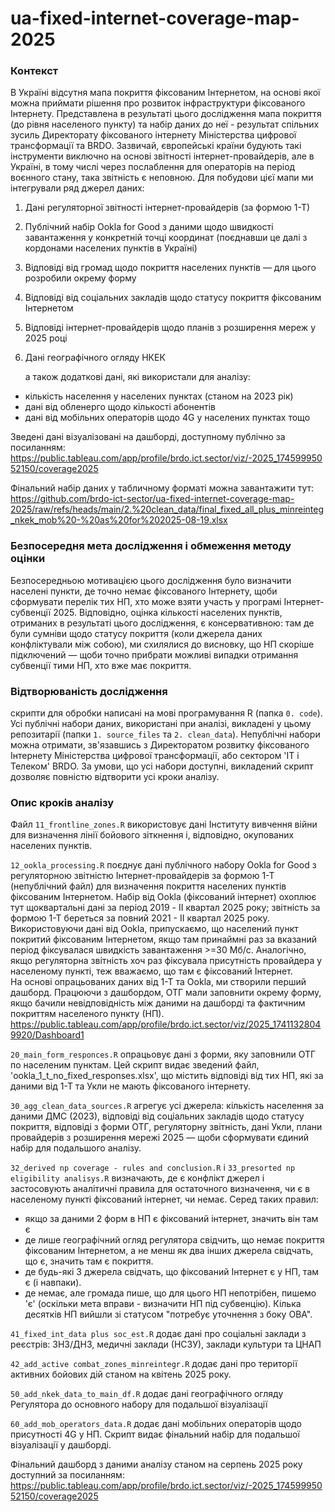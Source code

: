 # ua-fixed-internet-coverage-map-2025

### Контекст
В Україні відсутня мапа покриття фіксованим Інтернетом, на основі якої можна приймати рішення про розвиток інфраструктури фіксованого Інтернету. Представлена в результаті цього дослідження мапа покриття (до рівня населеного пункту) та набір даних до неї - результат спільних зусиль Директорату фіксованого інтернету Міністерства цифрової трансформації та BRDO. Зазвичай, європейські країни будують такі інструменти виключно на основі звітності інтернет-провайдерів, але в Україні, в тому числі через послаблення для операторів на період воєнного стану, така звітність є неповною. Для побудови цієї мапи ми інтегрували ряд джерел даних:
1. Дані регуляторної звітності інтернет-провайдерів (за формою 1-Т)
2. Публічний набір Ookla for Good з даними щодо швидкості завантаження у конкретній точці координат (поєднавши це далі з кордонами населених пунктів в Україні)
3. Відповіді від громад щодо покриття населених пунктів — для цього розробили окрему форму
4. Відповіді від соціальних закладів щодо статусу покриття фіксованим Інтернетом
5. Відповіді інтернет-провайдерів щодо планів з розширення мереж у 2025 році
6. Дані географічного огляду НКЕК
   
   а також додаткові дані, які використали для аналізу:
- кількість населення у населених пунктах (станом на 2023 рік)
- дані від обленерго щодо кількості абонентів
- дані від мобільних операторів щодо 4G у населених пунктах тощо

Зведені дані візуалізовані на дашборді, доступному публічно за посиланням:
https://public.tableau.com/app/profile/brdo.ict.sector/viz/-2025_17459995052150/coverage2025

Фінальний набір даних у табличному форматі можна завантажити тут:
https://github.com/brdo-ict-sector/ua-fixed-internet-coverage-map-2025/raw/refs/heads/main/2.%20clean_data/final_fixed_all_plus_minreinteg_nkek_mob%20-%20as%20for%202025-08-19.xlsx


### Безпосередня мета дослідження і обмеження методу оцінки
Безпосередньою мотивацією цього дослідження було визначити населені пункти, де точно немає фіксованого Інтернету, щоби сформувати перелік тих НП, хто може взяти участь у програмі Інтернет-субвенції 2025. Відповідно, оцінка кількості населених пунктів, отриманих в результаті цього дослідження, є консервативною: там де були сумніви щодо статусу покриття (коли джерела даних конфліктували між собою), ми схилялися до висновку, що НП скоріше підключений — щоби точно прибрати можливі випадки отримання субвенції тими НП, хто вже має покриття.

### Відтворюваність дослідження
скрипти для обробки написані на мові програмування R (папка `0. code`). Усі публічні набори даних, використані при аналізі, викладені у цьому репозитарії (папки `1. source_files` та `2. clean_data`). Непублічні набори можна отримати, зв'язавшись з Директоратом розвитку фіксованого Інтернету Міністерства цифрової трансформації, або сектором 'IT і Телеком' BRDO. За умови, що усі набори доступні, викладений скрипт дозволяє повністю відтворити усі кроки аналізу.

### Опис кроків аналізу 
Файл `11_frontline_zones.R` використовує дані Інституту вивчення війни для визначення лінії бойового зіткнення і, відповідно, окупованих населених пунктів.

`12_ookla_processing.R` поєднує дані публічного набору Ookla for Good з регуляторною звітністю Інтернет-провайдерів за формою 1-Т (непублічний файл) для визначення покриття населених пунктів фіксованим Інтернетом. Набір від Ookla (фіксований інтернет) охоплює тут щоквартальні дані за період 2019 - II квартал 2025 року; звітність за формою 1-Т береться за повний 2021 - ІІ квартал 2025 року. Використовуючи дані від Ookla, припускаємо, що населений пункт покритий фіксованим Інтернетом, якщо там принаймні раз за вказаний період фіксувалася швидкість завантаження >=30 Мб/с. Аналогічно, якщо регуляторна звітність хоч раз фіксувала присутність провайдера у населеному пункті, теж вважаємо, що там є фіксований Інтернет.  
На основі опрацьованих даних від 1-Т та Ookla, ми створили перший дашборд. Працюючи з дашбордом, ОТГ мали заповнити окрему форму, якщо бачили невідповідність між даними на дашборді та фактичним покриттям населеного пункту (НП).
https://public.tableau.com/app/profile/brdo.ict.sector/viz/2025_17411328049920/Dashboard1

`20_main_form_responces.R` опрацьовує дані з форми, яку заповнили ОТГ по населеним пунктам. Цей скрипт видає зведений файл, 'ookla_1_t_no_fixed_responses.xlsx', що містить відповіді від тих НП, які за даними від 1-Т та Укли не мають фіксованого інтернету. 

`30_agg_clean_data_sources.R` агрегує усі джерела: кількість населення за даними ДМС (2023), відповіді від соціальних закладів щодо статусу покриття, відповіді з форми ОТГ, регуляторну звітність, дані Укли, плани провайдерів з розширення мережі 2025 — щоби сформувати єдиний набір для подальшого аналізу.

`32_derived np coverage - rules and conclusion.R` і `33_presorted np eligibility analisys.R` визначають, де є конфлікт джерел і застосовують аналітичні правила для остаточного визначення, чи є в населеному пункті фіксований інтернет, чи немає. Серед таких правил:
- якщо за даними 2 форм в НП є фіксований інтернет, значить він там є
- де лише географічний огляд регулятора свідчить, що немає покриття фіксованим Інтернетом, а не менш як два інших джерела свідчать, що є, значить там є покриття.
- де будь-які 3 джерела свідчать, що фіксований Інтернет є у НП, там є (і навпаки).
- де немає, але громада пише, що для цього НП непотрібен, пишемо 'є' (оскільки мета вправи - визначити НП під субвенцію).
Кілька десятків НП вийшли зі статусом "потребує уточнення з боку ОВА".

`41_fixed_int_data plus soc_est.R` додає дані про соціальні заклади з реєстрів: ЗНЗ/ДНЗ, медичні заклади (НСЗУ), заклади культури та ЦНАП

`42_add_active combat_zones_minreintegr.R` додає дані про території активних бойових дій станом на квітень 2025 року.

`50_add_nkek_data_to_main_df.R` додає дані географічного огляду Регулятора до основного набору для подальшої візуалізації

`60_add_mob_operators_data.R` додає дані мобільних операторів щодо присутності 4G у НП. Скрипт видає фінальний набір для подальшої візуалізації у дашборді.

Фінальний дашборд з даними аналізу станом на серпень 2025 року доступний за посиланням:
https://public.tableau.com/app/profile/brdo.ict.sector/viz/-2025_17459995052150/coverage2025


